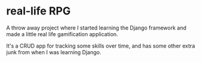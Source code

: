 # real-life RPG

A throw away project where I started learning the Django framework and made a little real life gamification application.

It's a CRUD app for tracking some skills over time, and has some other extra junk from when I was learning Django.
